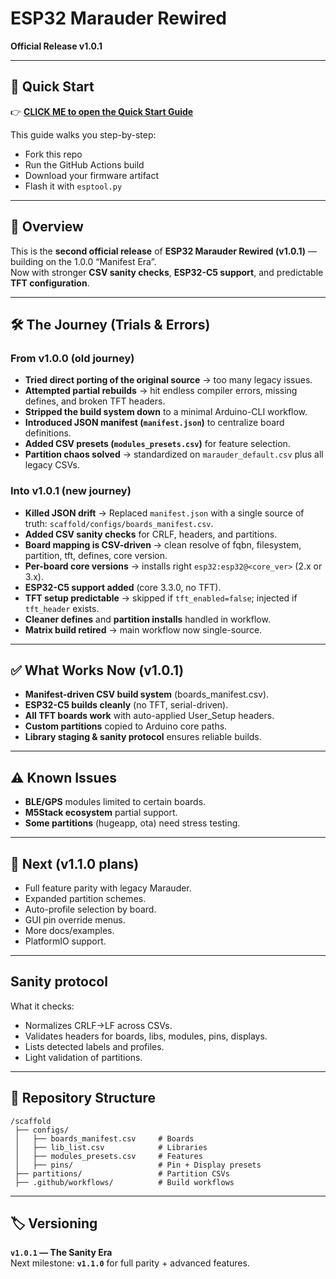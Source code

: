 # ESP32 Marauder Rewired  
**Official Release v1.0.1**  

---

## 🚀 Quick Start
👉 [**CLICK ME to open the Quick Start Guide**](./QuickStart.md)

This guide walks you step-by-step:
- Fork this repo
- Run the GitHub Actions build
- Download your firmware artifact
- Flash it with `esptool.py`

---

## 📝 Overview  
This is the **second official release** of **ESP32 Marauder Rewired (v1.0.1)** — building on the 1.0.0 “Manifest Era”.  
Now with stronger **CSV sanity checks**, **ESP32-C5 support**, and predictable **TFT configuration**.

---

## 🛠️ The Journey (Trials & Errors)  

### From v1.0.0 (old journey)
- **Tried direct porting of the original source** → too many legacy issues.  
- **Attempted partial rebuilds** → hit endless compiler errors, missing defines, and broken TFT headers.  
- **Stripped the build system down** to a minimal Arduino-CLI workflow.  
- **Introduced JSON manifest (`manifest.json`)** to centralize board definitions.  
- **Added CSV presets (`modules_presets.csv`)** for feature selection.  
- **Partition chaos solved** → standardized on `marauder_default.csv` plus all legacy CSVs.  

### Into v1.0.1 (new journey)
- **Killed JSON drift** → Replaced `manifest.json` with a single source of truth: `scaffold/configs/boards_manifest.csv`.  
- **Added CSV sanity checks** for CRLF, headers, and partitions.  
- **Board mapping is CSV-driven** → clean resolve of fqbn, filesystem, partition, tft, defines, core version.  
- **Per-board core versions** → installs right `esp32:esp32@<core_ver>` (2.x or 3.x).  
- **ESP32-C5 support added** (core 3.3.0, no TFT).  
- **TFT setup predictable** → skipped if `tft_enabled=false`; injected if `tft_header` exists.  
- **Cleaner defines** and **partition installs** handled in workflow.  
- **Matrix build retired** → main workflow now single-source.  

---

## ✅ What Works Now (v1.0.1)  
- **Manifest-driven CSV build system** (boards_manifest.csv).  
- **ESP32-C5 builds cleanly** (no TFT, serial-driven).  
- **All TFT boards work** with auto-applied User_Setup headers.  
- **Custom partitions** copied to Arduino core paths.  
- **Library staging & sanity protocol** ensures reliable builds.  

---

## ⚠️ Known Issues  
- **BLE/GPS** modules limited to certain boards.  
- **M5Stack ecosystem** partial support.  
- **Some partitions** (hugeapp, ota) need stress testing.  

---

## 🔮 Next (v1.1.0 plans)  
- Full feature parity with legacy Marauder.  
- Expanded partition schemes.  
- Auto-profile selection by board.  
- GUI pin override menus.  
- More docs/examples.  
- PlatformIO support.  

---

## Sanity protocol

What it checks:
- Normalizes CRLF→LF across CSVs.  
- Validates headers for boards, libs, modules, pins, displays.  
- Lists detected labels and profiles.  
- Light validation of partitions.  

---

## 📂 Repository Structure  

```
/scaffold
 ├── configs/
 │   ├── boards_manifest.csv     # Boards
 │   ├── lib_list.csv            # Libraries
 │   ├── modules_presets.csv     # Features
 │   ├── pins/                   # Pin + Display presets
 ├── partitions/                 # Partition CSVs
 ├── .github/workflows/          # Build workflows
```

---

## 🏷️ Versioning  
**`v1.0.1` — The Sanity Era**  
Next milestone: **`v1.1.0`** for full parity + advanced features.  
